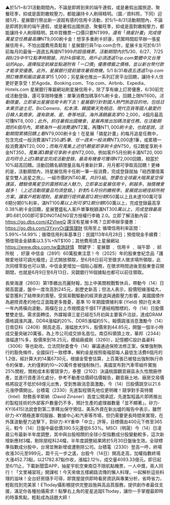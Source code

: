 ▲於5/1~8/31活動期間內，不論是即將到來的端午連假，或是暑假出國旅遊、聚餐旺季，抑或是面對繳稅壓力，都能讓持卡人刷得精明。（圖／資料照，下同）迎接5月，星展銀行祭出新一波超有感的信用卡活動，於5/1~8/31活動期間內，不論是即將到來的端午連假，或是暑假出國旅遊、聚餐旺季，抑或是面對繳稅壓力，都能讓持卡人刷得精明，其中買機票一口價只要NT$999，還有「摘星計畫」完成億萬星空任務最高賺NT$9,000刷卡金！想享多重刷卡好康，抓緊時間趁早辦一張星展信用卡。不怕出國費用貴鬆鬆！星展銀行與Trip.com合作，星展卡友可於8/31前每月的最後一週週五再搶NT$999的超值機票，活動期間內於5/30、6/27、7/25與8/29中午12點準時開搶，共計4個場次。用戶必須透過 Trip.com 繁體中文台灣站的 App，選擇指定航線並點選附有「一口價」優惠標籤之價格，並以新台幣付款才能享受優惠。此外，星展銀行提前搶攻暑假商機，5/1~8/31每週五透過Trip.com預訂機票和飯店最高享15%折扣，單筆最高折抵NT$ 1,000；另星展也推出一系列訂房平台回饋，讓持卡人住更好更享受！於Agoda、Booking.com、Trip.com、Airbnb、Expedia、Hotels.com 星展銀行專屬網站刷星展信用卡，除了享有線上訂房優惠，6/30前完成活動登錄，還可享限時優惠：單筆消費加碼享6%刷卡金，回饋上限NT$600。活動限量，立即拿出星展信用卡刷下去！星展銀行針對國人熱門旅遊目的地，包括日本東京迪士尼、BicCamera、松本清、韓國樂天免稅店、現代百貨等國人最愛的日韓人氣商家，還有歐美、星、泰等地區，海外滿額最高享10%現金回饋，國外消費刷星展eco永續卡另享最高5%現金回饋。星展銀行「摘星計畫」的億萬星空任務不只是消費回饋，更像是一場月月挑戰的摘星任務，消費越多、星星越多，獎勵也跟著增加。5/1~8/31每月蒐集3顆星並分別完成登錄，每月最高回饋NT$ 2,000，4個月最高可賺NT$8,000；此外，抓住暑假出國機會，星展再推出加碼流星任務，在活動期間的4個月內，累積海外一般消費達NT$2萬，再賺NT$1,000刷卡金，也就是說，活動期間累積回饋上看NT$9,000刷卡金！在星展「摘星計畫」的每月追星任務中，包含完成一般消費滿NT$250達5筆、任一週末一般消費NT$3,000達1筆，或累積一般消費滿NT$20,000；而每月蒐集上述任1顆星即享刷卡金NT$50，任2顆星享刷卡金NT$350，蒐集滿3顆星可享刷卡金NT$2,000。例如客戶5月份刷卡滿NT$20,000 且均符合上述3顆星並完成活動登錄，最高有機會可獲得NT$2,000回饋，相當於10%超高回饋。活動回饋名額限量且每月重新計算，月月都可爭取高回饋！更棒的是，活動期間內，持星展信用卡任刷一筆一般消費，完成登錄就抽「紐西蘭億萬星空雙人追星之旅」，一組市價約NT$40萬，共計3組。想要在全球最大暗黑星空保護區，體驗億萬星空的震撼和迷人魅力，立即拿出星展信用卡，刷越多，抽獎機會越多！（上述活動限量且均須登錄。）針對5~6月份的繳稅季，星展提出絕佳綜所稅方案，讓客戶輕鬆理財。星展銀行提供最高12期分期0%利率方案，於5/1~7/3不限卡別刷卡繳納單筆稅額滿NT$50萬以上且未達100萬可享6期分期0%利率，滿NT$100萬以上則可享12期分期0%利率。針對星展豐盛理財客戶及星展豐盛私人客戶，更能優享刷卡繳稅加碼回饋方案，星展豐盛理財客戶單筆稅額滿NT$50萬以上，完成登錄最高享0.38%刷卡金回饋，星展豐盛私人客戶單筆稅額滿NT$300萬以上，完成登錄最高享0.68%刷卡金回饋。尚未擁有星展信用卡的新戶，心動了嗎？即日起至6/30前透過線上新申辦星展eco永續卡且核卡成功，並於核卡日後30天內完成指定任務，首刷滿NT$1,000即可享DINOTAENG官方授權行李箱 2.0。立即了解活動內容：https://go.dbs.com/42VIweQ
還沒有星展卡嗎？立即申辦享優惠：https://go.dbs.com/3YxyyOr謹慎理財 信用至上
循環信用利率區間：5.99%~14.99%；循環信用利率基準日：民國113年6月28日；預借現金手續費：預借現金金額乘以3.5%+NT$100；其他費用請上星展網站 https://www.dbs.com.tw查詢詳情
 
關鍵字：
星展銀
                                        ﹑                                                                            信用卡
                                        ﹑                                                                            端午節
                                        ﹑                                                                            綜所稅
                                        ﹑                                                                            好康
中信金（2891）60萬股東注意！今（2025）年的股東會紀念品「護眼愛地球可調光檯燈」正式開放領取，至6月6日前可至徵求人徵求場所領取，此次同樣零股也可以領，中信金更增加一個貼心服務，在徵求時間過後至股東會召開期間，也就是6月9日至6月13日，另闢銀行16個據點也都可以前往領取。


長榮海運（2603）第1季繳出亮麗財報，加上中美關稅戰暫休兵，帶動今（14）日開高震盪，盤中一度攻高到245元，創歷史新高；但法人表示，股價短線漲幅大，留意獲利了結帶來的賣壓。受貿易戰驅動的經濟衰退與通膨壓力影響，美國國債作為避險資產的地位正面臨更多擔憂，基準 10 年期國債殖利率 (Yield) 預計在未來一年內將橫向波動，兩檔在台上市規模逾千億ETF連結相關標的，今（14）日股價雙雙走低。需求面轉佳，外媒報導三星已經在5月初與主要客戶洽談，達成DRAM價格調漲共識，DDR4漲幅約20%、DDR5漲幅約5%，報價調漲消息激勵今（14）日南亞科（2408）開高走高，漲幅放大9%，股價來到44.85元，開盤一個半小時成交量突破20萬張，為上市公司成交排名首位。南亞科領頭上攻，華邦（2344）漲幅達1%多，股價來到18.25元，模組廠威剛（3260），記憶體IC設計晶豪科（3006）等也助攻。立法院財委會今（14）審議通過保險法修正案，保單強制執行的豁免條件，全國採行一致標準，解約金是按照衛福部每人最低生活費6個月的1.2倍，經計算大約14萬6730元，根據金管會估算，上百萬張已被發出強制執行命令的保單，大約僅剩約10～20萬件會被強制執行。美國宣布對汽車零組件實施25%關稅，關稅成本影響競爭力，泰豐（2102）決議桃園觀音廠區永久性關廠停產，並進行資產活化處分，參考不動產估價師估價報告，觀音廠土地、廠房交易價格將設定不低於68億元出售，受到售廠消息面激勵，今（14）日股價跳空以21.6元漲停價開出。台積電（2330）先進製程領先地位更明確！競爭對手英特爾（Intel）財務長辛斯納（David Zinsner）首度公開承認，先進製程晶片即將推出的製程技術的外部客戶數量仍不多，預計生產的處理器數量「並不顯著」。矽力-KY(6415)法說會對第二季釋出保守預估，美系外資在新出爐的報告中表示，雖然矽力-KY積極進軍伺服器、數據中心和汽車等市場，但仍需要更長時間來實現，在外匯波動壓力追擊下，對矽力-KY重申「中立」評等，目標價由400元下修至365元，較今（14）日盤中最低價390.5元還低6.53%。MSCI（明晟）今（14）日凌晨公布最新半年度調整，其中與台股相關的全球小型指數成分股變動較多，這次新增新應材3檔，剔除朋程科24檔，半年度調整結果將於5月30日盤後生效。全球標準指數成分股中，台灣並無新增或遭刪除公司。台積電（2330）登高一呼，終場收漲30元至999元，距千元一步之遙，台股今（14日）開高走高，加權指數終場大漲452.73點，以21782.87點作收，漲幅2.12％，成交量4093.33億元。即日起至6/11止，下載新聞雲APP，抽星宇航空東南亞不限航點機票，一人中獎，兩人同行！「文里補習班」開課啦！今天來做五樣網路流傳的懶人料理，一起解析這些料理的滋味！全台好房隨手可得，即賞屋提供即時看房資訊與專業分析，省時省力，輕鬆找到完美家！ETtoday攝影棚提供完整設施與高品質服務，提供創作者最佳支援，滿足你各種拍攝需求！點擊右上角的星星追蹤ETtoday，讓你一手掌握最即時的時事焦點，輕鬆成為話題大師！